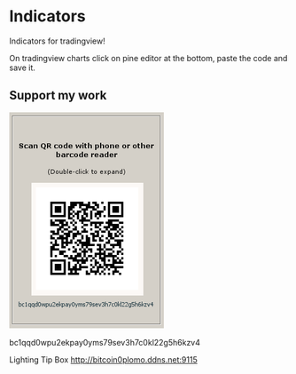 # Indicators

Indicators for tradingview!

On tradingview charts click on pine editor at the bottom, paste the code and save it.

## Support my work

![alt text](https://github.com/InserirAquiNome/crypto/blob/master/static/image/donate.png "Logo Title Text 1")

bc1qqd0wpu2ekpay0yms79sev3h7c0kl22g5h6kzv4


Lighting Tip Box
http://bitcoin0plomo.ddns.net:9115
